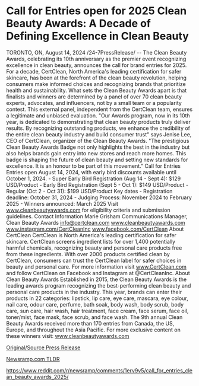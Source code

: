 # Call for Entries open for 2025 Clean Beauty Awards: A Decade of Defining Excellence in Clean Beauty

TORONTO, ON, August 14, 2024 /24-7PressRelease/ -- The Clean Beauty Awards, celebrating its 10th anniversary as the premier event recognizing excellence in clean beauty, announces the call for brand entries for 2025. For a decade, CertClean, North America's leading certification for safer skincare, has been at the forefront of the clean beauty revolution, helping consumers make informed choices and recognizing brands that prioritize health and sustainability.  What sets the Clean Beauty Awards apart is that finalists and winners are determined by a panel of over 70 clean beauty experts, advocates, and influencers, not by a small team or a popularity contest. This external panel, independent from the CertClean team, ensures a legitimate and unbiased evaluation.  "Our Awards program, now in its 10th year, is dedicated to demonstrating that clean beauty products truly deliver results. By recognizing outstanding products, we enhance the credibility of the entire clean beauty industry and build consumer trust" says Jenise Lee, CEO of CertClean, organizer of the Clean Beauty Awards. "The prestigious Clean Beauty Awards Badge not only highlights the best in the industry but also helps brands gain entry into new stores and reach more homes. This badge is shaping the future of clean beauty and setting new standards for excellence. It is an honour to be part of this movement."  Call for Entries Entries open August 14, 2024, with early bird discounts available until October 1, 2024.  - Super Early Bird Registration (Aug 14 - Sept 4): $129 USD/Product - Early Bird Registration (Sept 5 - Oct 1): $149 USD/Product - Regular (Oct 2 - Oct 31): $199 USD/Product  Key dates - Registration deadline: October 31, 2024 - Judging Process: November 2024 to February 2025 - Winners announced: March 2025  Visit www.cleanbeautyawards.com for eligibility criteria and submission guidelines.  Contact Information Marie Grisham Communications Manager, Clean Beauty Awards info@certclean.com www.cleanbeautyawards.com www.instagram.com/CertCleanInc www.facebook.com/CertClean  About CertClean  CertClean is North America's leading certification for safer skincare. CertClean screens ingredient lists for over 1,400 potentially harmful chemicals, recognizing beauty and personal care products free from these ingredients. With over 2000 products certified clean by CertClean, consumers can trust the CertClean label for safer choices in beauty and personal care. For more information visit www.CertClean.com and follow CertClean on Facebook and Instagram at @CertCleanInc.  About Clean Beauty Awards  Established in 2015, the Clean Beauty Awards is the leading awards program recognizing the best-performing clean beauty and personal care products in the industry. This year, brands can enter their products in 22 categories: lipstick, lip care, eye care, mascara, eye colour, nail care, odour care, perfume, bath soak, body wash, body scrub, body care, sun care, hair wash, hair treatment, face cream, face serum, face oil, toner/mist, face mask, face scrub, and face wash. The 9th annual Clean Beauty Awards received more than 170 entries from Canada, the US, Europe, and throughout the Asia Pacific.  For more exclusive content on these winners visit: www.cleanbeautyawards.com 

[Original/Source Press Release](https://www.24-7pressrelease.com/press-release/513411/call-for-entries-open-for-2025-clean-beauty-awards-a-decade-of-defining-excellence-in-clean-beauty)
                    

[Newsramp.com TLDR](None) 

https://www.reddit.com/r/newsramp/comments/1erv9v5/call_for_entries_clean_beauty_awards_2025/